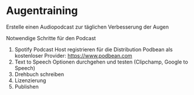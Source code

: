 # Augentraining
Erstelle einen Audiopodcast zur täglichen Verbesserung der Augen

Notwendige Schritte für den Podcast

1. Spotify Podcast Host registrieren für die Distribution
   Podbean als kostenloser Provider: https://www.podbean.com
2. Text to Speech Optionen durchgehen und testen (Clipchamp, Google to Speech)
3. Drehbuch schreiben
4. Lizenzierung
5. Publishen


